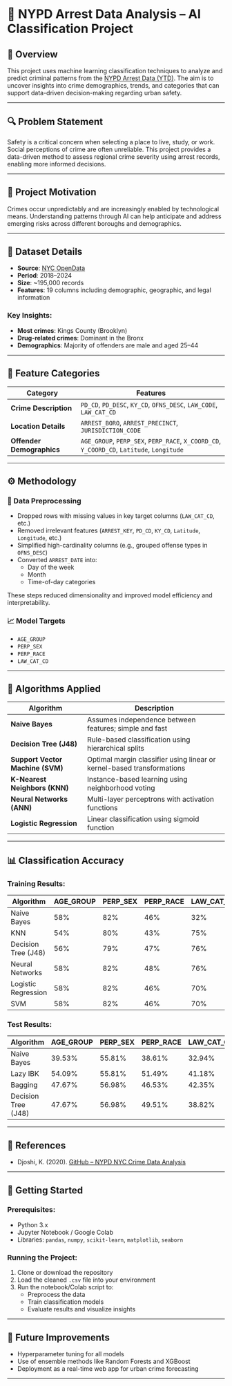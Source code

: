# 🧠 NYPD Arrest Data Analysis – AI Classification Project

## 📘 Overview

This project uses machine learning classification techniques to analyze and predict criminal patterns from the [NYPD Arrest Data (YTD)](https://catalog.data.gov/dataset/nypd-arrest-data-year-to-date). The aim is to uncover insights into crime demographics, trends, and categories that can support data-driven decision-making regarding urban safety.

---


## 🔍 Problem Statement

Safety is a critical concern when selecting a place to live, study, or work. Social perceptions of crime are often unreliable. This project provides a data-driven method to assess regional crime severity using arrest records, enabling more informed decisions.

---

## 🎯 Project Motivation

Crimes occur unpredictably and are increasingly enabled by technological means. Understanding patterns through AI can help anticipate and address emerging risks across different boroughs and demographics.

---

## 📂 Dataset Details

- **Source**: [NYC OpenData](https://catalog.data.gov/dataset/nypd-arrest-data-year-to-date)
- **Period**: 2018–2024  
- **Size**: ~195,000 records  
- **Features**: 19 columns including demographic, geographic, and legal information

### Key Insights:
- **Most crimes**: Kings County (Brooklyn)
- **Drug-related crimes**: Dominant in the Bronx
- **Demographics**: Majority of offenders are male and aged 25–44

---

## 🧾 Feature Categories

| Category                 | Features |
|--------------------------|----------|
| **Crime Description**    | `PD_CD`, `PD_DESC`, `KY_CD`, `OFNS_DESC`, `LAW_CODE`, `LAW_CAT_CD` |
| **Location Details**     | `ARREST_BORO`, `ARREST_PRECINCT`, `JURISDICTION_CODE` |
| **Offender Demographics**| `AGE_GROUP`, `PERP_SEX`, `PERP_RACE`, `X_COORD_CD`, `Y_COORD_CD`, `Latitude`, `Longitude` |

---

## ⚙️ Methodology

### 🔧 Data Preprocessing

- Dropped rows with missing values in key target columns (`LAW_CAT_CD`, etc.)
- Removed irrelevant features (`ARREST_KEY`, `PD_CD`, `KY_CD`, `Latitude`, `Longitude`, etc.)
- Simplified high-cardinality columns (e.g., grouped offense types in `OFNS_DESC`)
- Converted `ARREST_DATE` into:
  - Day of the week
  - Month
  - Time-of-day categories

These steps reduced dimensionality and improved model efficiency and interpretability.

### 📈 Model Targets

- `AGE_GROUP`
- `PERP_SEX`
- `PERP_RACE`
- `LAW_CAT_CD`

---

## 🧠 Algorithms Applied

| Algorithm           | Description |
|---------------------|-------------|
| **Naive Bayes**     | Assumes independence between features; simple and fast |
| **Decision Tree (J48)** | Rule-based classification using hierarchical splits |
| **Support Vector Machine (SVM)** | Optimal margin classifier using linear or kernel-based transformations |
| **K-Nearest Neighbors (KNN)** | Instance-based learning using neighborhood voting |
| **Neural Networks (ANN)** | Multi-layer perceptrons with activation functions |
| **Logistic Regression** | Linear classification using sigmoid function |

---

## 📊 Classification Accuracy

### Training Results:

| Algorithm           | AGE_GROUP | PERP_SEX | PERP_RACE | LAW_CAT_CD |
|---------------------|-----------|----------|-----------|-------------|
| Naive Bayes         | 58%       | 82%      | 46%       | 32%         |
| KNN                 | 54%       | 80%      | 43%       | 75%         |
| Decision Tree (J48) | 56%       | 79%      | 47%       | 76%         |
| Neural Networks     | 58%       | 82%      | 48%       | 76%         |
| Logistic Regression | 58%       | 82%      | 46%       | 70%         |
| SVM                 | 58%       | 82%      | 46%       | 70%         |

### Test Results:

| Algorithm           | AGE_GROUP | PERP_SEX | PERP_RACE | LAW_CAT_CD |
|---------------------|-----------|----------|-----------|-------------|
| Naive Bayes         | 39.53%    | 55.81%   | 38.61%    | 32.94%      |
| Lazy IBK            | 54.09%    | 55.81%   | 51.49%    | 41.18%      |
| Bagging             | 47.67%    | 56.98%   | 46.53%    | 42.35%      |
| Decision Tree (J48) | 47.67%    | 56.98%   | 49.51%    | 38.82%      |

---

## 🔗 References

- Djoshi, K. (2020). [GitHub – NYPD NYC Crime Data Analysis](https://github.com/KunalDJoshi/NYPD-NYC-Crime-data-analysis/blob/master/NYPD%20NYC%20Crime%20data%20analysis.pptx)

---

## 🚀 Getting Started

### Prerequisites:
- Python 3.x
- Jupyter Notebook / Google Colab
- Libraries: `pandas`, `numpy`, `scikit-learn`, `matplotlib`, `seaborn`

### Running the Project:
1. Clone or download the repository
2. Load the cleaned `.csv` file into your environment
3. Run the notebook/Colab script to:
   - Preprocess the data
   - Train classification models
   - Evaluate results and visualize insights

---

## 📌 Future Improvements

- Hyperparameter tuning for all models
- Use of ensemble methods like Random Forests and XGBoost
- Deployment as a real-time web app for urban crime forecasting

---
